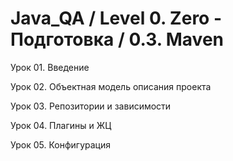 # Java_QA / Level 0. Zero - Подготовка / 0.3. Maven

Урок 01. Введение

Урок 02. Объектная модель описания проекта

Урок 03. Репозитории и зависимости

Урок 04. Плагины и ЖЦ

Урок 05. Конфигурация